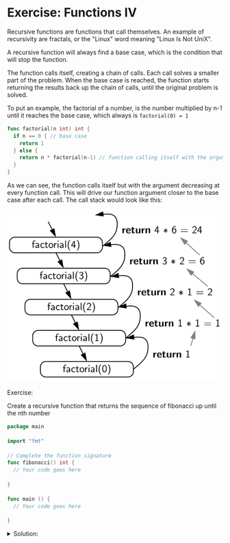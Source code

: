 # Exercise: Functions IV

Recursive functions are functions that call themselves.
An example of recursivity are fractals, or the "Linux" word meaning "Linux Is Not UniX".

A recursive function will always find a base case, which is the condition that will stop the function.

The function calls itself, creating a chain of calls. Each call solves a smaller part of the problem. When the base case is reached, the function starts returning the results back up the chain of calls, until the original problem is solved.

To put an example, the factorial of a number, is the number multiplied by n-1 until it reaches the base case, which always is `factorial(0) = 1`

```go
func factorial(n int) int {
  if n == 0 { // base case
    return 1
  } else {
    return n * factorial(n-1) // function calling itself with the argument decreasing.
  }
}
```

As we can see, the function calls itself but with the argument decreasing at every function call. This will drive our function argument closer to the base case after each call. The call stack would look like this:

![recursive case reaching base case](recursive.png)

Exercise:

Create a recursive function that returns the sequence of fibonacci up until the nth number

```go
package main

import "fmt"

// Complete the function signature
func fibonacci() int {
  // Your code goes here

}

func main () {
  // Your code goes here
  
}

```

<details>
<summary> Solution: </summary>

```golang
package main

import "fmt"

func fibonacci(x int) int{
  if (x <= 1) { // base case
    return x
  }
  return fibonacci(x-1) + fibonacci(x-2) // recursive function
}

func main () {
  // Your code goes here
  fmt.Println(fibonacci(9))
}
```

</details>

